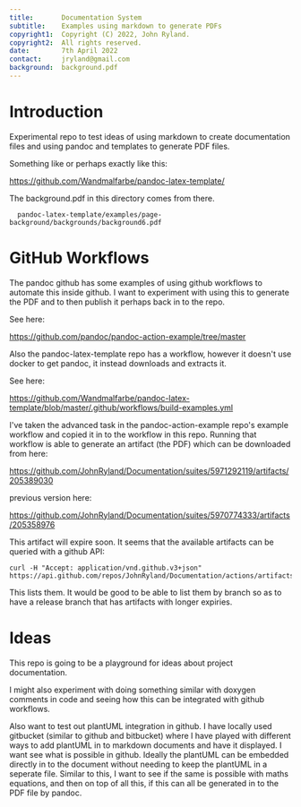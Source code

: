 ```yaml
---
title:       Documentation System
subtitle:    Examples using markdown to generate PDFs
copyright1:  Copyright (C) 2022, John Ryland.
copyright2:  All rights reserved.
date:        7th April 2022
contact:     jryland@gmail.com
background:  background.pdf
---
```



# Introduction

Experimental repo to test ideas of using markdown to create documentation files and using
pandoc and templates to generate PDF files.


Something like or perhaps exactly like this:

  https://github.com/Wandmalfarbe/pandoc-latex-template/


The background.pdf in this directory comes from there.

```
  pandoc-latex-template/examples/page-background/backgrounds/background6.pdf
```


# GitHub Workflows

The pandoc github has some examples of using github workflows to automate this inside github.
I want to experiment with using this to generate the PDF and to then publish it perhaps back in to the repo.


See here:

  https://github.com/pandoc/pandoc-action-example/tree/master


Also the pandoc-latex-template repo has a workflow, however it doesn't use docker to get pandoc,
it instead downloads and extracts it.


See here:

  https://github.com/Wandmalfarbe/pandoc-latex-template/blob/master/.github/workflows/build-examples.yml


I've taken the advanced task in the pandoc-action-example repo's example workflow and copied it
in to the workflow in this repo. Running that workflow is able to generate an artifact (the PDF)
which can be downloaded from here:


  https://github.com/JohnRyland/Documentation/suites/5971292119/artifacts/205389030


previous version here:


  https://github.com/JohnRyland/Documentation/suites/5970774333/artifacts/205358976


This artifact will expire soon. It seems that the available artifacts can be queried with a github API:

```
curl -H "Accept: application/vnd.github.v3+json" https://api.github.com/repos/JohnRyland/Documentation/actions/artifacts
```

This lists them. It would be good to be able to list them by branch so as to have a release branch that has artifacts with longer expiries.


# Ideas

This repo is going to be a playground for ideas about project documentation.

I might also experiment with doing something similar with doxygen comments in code and seeing
how this can be integrated with github workflows.

Also want to test out plantUML integration in github. I have locally used gitbucket (similar
to github and bitbucket) where I have played with different ways to add plantUML in to markdown
documents and have it displayed. I want see what is possible in github. Ideally the plantUML
can be embedded directly in to the document without needing to keep the plantUML in a seperate
file. Similar to this, I want to see if the same is possible with maths equations, and then on
top of all this, if this can all be generated in to the PDF file by pandoc.


